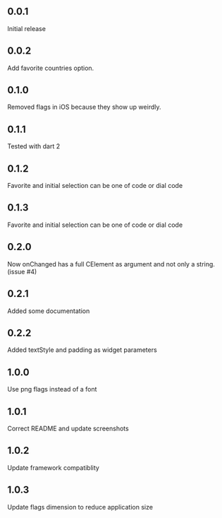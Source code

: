 ## 0.0.1

Initial release

## 0.0.2

Add favorite countries option.

## 0.1.0

Removed flags in iOS because they show up weirdly.

## 0.1.1

Tested with dart 2

## 0.1.2

Favorite and initial selection can be one of code or dial code

## 0.1.3

Favorite and initial selection can be one of code or dial code

## 0.2.0

Now onChanged has a full CElement as argument and not only a string. (issue #4)

## 0.2.1

Added some documentation

## 0.2.2

Added textStyle and padding as widget parameters

## 1.0.0

Use png flags instead of a font

## 1.0.1

Correct README and update screenshots

## 1.0.2

Update framework compatiblity

## 1.0.3

Update flags dimension to reduce application size
